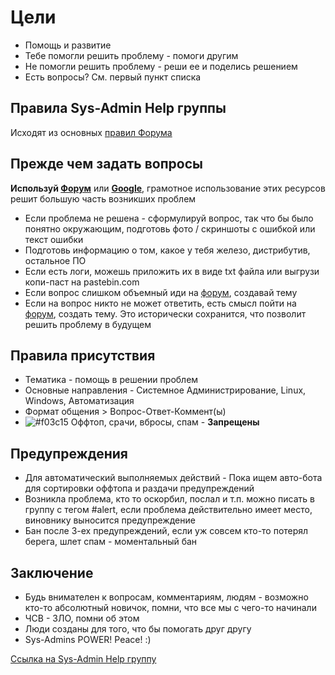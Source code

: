 # Цели
* Помощь и развитие
* Тебе помогли решить проблему - помоги другим
* Не помогли решить проблему - реши ее и поделись решением
* Есть вопросы? См. первый пункт списка
## Правила Sys-Admin Help группы
Исходят из основных [правил Форума](https://github.com/m0zgen/forum-chat-rules/blob/master/Forum-rules.md)
## Прежде чем задать вопросы
**Используй [Форум](https://forum.sys-adm.in)** или **[Google](https://google.com)**, грамотное использование этих ресурсов решит большую часть возникших проблем
* Если проблема не решена - сформулируй вопрос, так что бы было понятно окружающим, подготовь фото / скриншоты с ошибкой или текст ошибки
* Подготовь информацию о том, какое у тебя железо, дистрибутив, остальное ПО
* Если есть логи, можешь приложить их в виде txt файла или выгрузи копи-паст на pastebin.com
* Если вопрос слишком объемный иди на [форум](https://forum.sys-adm.in), создавай тему
* Если на вопрос никто не может ответить, есть смысл пойти на [форум](https://forum.sys-adm.in), создать тему. Это исторически сохранится, что позволит решить проблему в будущем
## Правила присутствия
* Тематика - помощь в решении проблем
* Основные направления - Системное Администрирование, Linux, Windows, Автоматизация
* Формат общения > Вопрос-Ответ-Коммент(ы)
* ![#f03c15](https://placehold.it/15/f03c15/000000?text=+) Оффтоп, срачи, вбросы, спам - **Запрещены**

## Предупреждения
* Для автоматический выполняемых действий - Пока ищем авто-бота для сортировки оффтопа и раздачи предупреждений
* Возникла проблема, кто то оскорбил, послал и т.п. можно писать в группу с тегом #alert, если проблема действительно имеет место, виновнику выносится предупреждение
* Бан после 3-ех предупреждений, если уж совсем кто-то потерял берега, шлет спам - моментальный бан
## Заключение
* Будь внимателен к вопросам, комментариям, людям - возможно кто-то абсолютный новичок, помни, что все мы с чего-то начинали
* ЧСВ - ЗЛО, помни об этом
* Люди созданы для того, что бы помогать друг другу
* Sys-Admins POWER! Peace! :)

[Ссылка на Sys-Admin Help группу](https://telegram.me/sysadm_in)